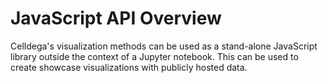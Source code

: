 # JavaScript API Overview

Celldega's visualization methods can be used as a stand-alone JavaScript library outside the context of a Jupyter notebook. This can be used to create showcase visualizations with publicly hosted data.